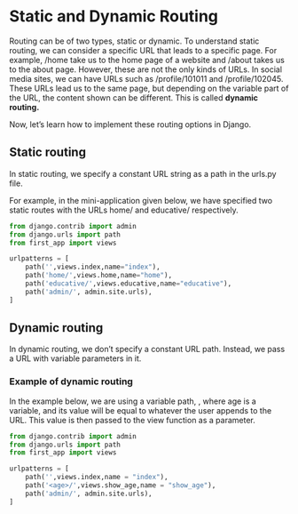 # Static and Dynamic Routing

Routing can be of two types, static or dynamic. To understand static routing, we can consider a specific URL that leads to a specific page. 
For example, /home take us to the home page of a website and /about takes us to the about page. 
However, these are not the only kinds of URLs. In social media sites, we can have URLs such as /profile/101011 and /profile/102045. 
These URLs lead us to the same page, but depending on the variable part of the URL, the content shown can be different. 
This is called **dynamic routing.**

Now, let’s learn how to implement these routing options in Django.

## Static routing
In static routing, we specify a constant URL string as a path in the urls.py file.

For example, in the mini-application given below, we have specified two static routes with the URLs home/ and educative/ respectively.

```python
from django.contrib import admin
from django.urls import path
from first_app import views

urlpatterns = [
    path('',views.index,name="index"),
    path('home/',views.home,name="home"),
    path('educative/',views.educative,name="educative"),
    path('admin/', admin.site.urls),
]
```

## Dynamic routing
In dynamic routing, we don’t specify a constant URL path. Instead, we pass a URL with variable parameters in it.

### Example of dynamic routing
In the example below, we are using a variable path, <age>, where age is a variable, and its value will be equal to whatever the user appends to the URL. This value is then passed to the view function as a parameter.

```python
from django.contrib import admin
from django.urls import path
from first_app import views

urlpatterns = [
    path('',views.index,name = "index"),
    path('<age>/',views.show_age,name = "show_age"),
    path('admin/', admin.site.urls),
]  
```  
